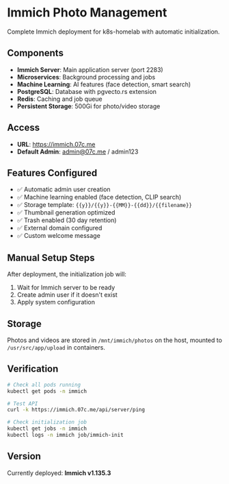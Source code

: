 # Immich Photo Management

Complete Immich deployment for k8s-homelab with automatic initialization.

## Components

- **Immich Server**: Main application server (port 2283)
- **Microservices**: Background processing and jobs
- **Machine Learning**: AI features (face detection, smart search)
- **PostgreSQL**: Database with pgvecto.rs extension
- **Redis**: Caching and job queue
- **Persistent Storage**: 500Gi for photo/video storage

## Access

- **URL**: https://immich.07c.me
- **Default Admin**: admin@07c.me / admin123

## Features Configured

- ✅ Automatic admin user creation
- ✅ Machine learning enabled (face detection, CLIP search)
- ✅ Storage template: `{{y}}/{{y}}-{{MM}}-{{dd}}/{{filename}}`
- ✅ Thumbnail generation optimized
- ✅ Trash enabled (30 day retention)
- ✅ External domain configured
- ✅ Custom welcome message

## Manual Setup Steps

After deployment, the initialization job will:

1. Wait for Immich server to be ready
2. Create admin user if it doesn't exist
3. Apply system configuration

## Storage

Photos and videos are stored in `/mnt/immich/photos` on the host, mounted to `/usr/src/app/upload` in containers.

## Verification

```bash
# Check all pods running
kubectl get pods -n immich

# Test API
curl -k https://immich.07c.me/api/server/ping

# Check initialization job
kubectl get jobs -n immich
kubectl logs -n immich job/immich-init
```

## Version

Currently deployed: **Immich v1.135.3**